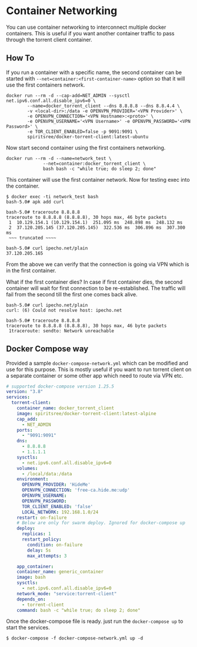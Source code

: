 # Container Networking

You can use container networking to interconnect multiple docker containers. This is useful if you want another container traffic to pass through the torrent client container.

## How To

If you run a container with a specific name, the second container can be started with `--net=container:<first-container-name>` option so that it will use the first containers network.

```
docker run --rm -d --cap-add=NET_ADMIN --sysctl net.ipv6.conf.all.disable_ipv6=0 \
        --name=docker_torrent_client --dns 8.8.8.8 --dns 8.8.4.4 \
        -v <local-dir>:/data -e OPENVPN_PROVIDER='<VPN Provider>' \
        -e OPENVPN_CONNECTION='<VPN Hostname>:<proto>' \
        -e OPENVPN_USERNAME='<VPN Username>' -e OPENVPN_PASSWORD='<VPN Password>' \
        -e TOR_CLIENT_ENABLED=false -p 9091:9091 \
        spiritsree/docker-torrent-client:latest-ubuntu
```

Now start second container using the first containers networking.

```
docker run --rm -d --name=network_test \
              --net=container:docker_torrent_client \
              bash bash -c "while true; do sleep 2; done"
```

This container will use the first container network. Now for testing exec into the container.

```
$ docker exec -ti network_test bash
bash-5.0# apk add curl

bash-5.0# traceroute 8.8.8.8
traceroute to 8.8.8.8 (8.8.8.8), 30 hops max, 46 byte packets
 1  10.129.154.1 (10.129.154.1)  251.095 ms  248.898 ms  248.132 ms
 2  37.120.205.145 (37.120.205.145)  322.536 ms  306.896 ms  307.300 ms
 ~~~ truncated ~~~~

bash-5.0# curl ipecho.net/plain
37.120.205.165
```

From the above we can verify that the connection is going via VPN which is in the first container.

What if the first container dies? In case if first container dies, the second container will wait for first connection to be re-established. The traffic will fail from the second till the first one comes back alive.

```
bash-5.0# curl ipecho.net/plain
curl: (6) Could not resolve host: ipecho.net

bash-5.0# traceroute 8.8.8.8
traceroute to 8.8.8.8 (8.8.8.8), 30 hops max, 46 byte packets
 1traceroute: sendto: Network unreachable
```

## Docker Compose way

Provided a sample `docker-compose-network.yml` which can be modified and use for this purpose. This is mostly useful if you want to run torrent client on a separate container or some other app which need to route via VPN etc.

```yml
# supported docker-compose version 1.25.5
version: "3.8"
services:
  torrent-client:
    container_name: docker_torrent_client
    image: spiritsree/docker-torrent-client:latest-alpine
    cap_add:
      - NET_ADMIN
    ports:
      - "9091:9091"
    dns:
      - 8.8.8.8
      - 1.1.1.1
    sysctls:
      - net.ipv6.conf.all.disable_ipv6=0
    volumes:
      - /local/data:/data
    environment:
      OPENVPN_PROVIDER: 'HideMe'
      OPENVPN_CONNECTION: 'free-ca.hide.me:udp'
      OPENVPN_USERNAME:
      OPENVPN_PASSWORD:
      TOR_CLIENT_ENABLED: 'false'
      LOCAL_NETWORK: 192.168.1.0/24
    restart: on-failure
    # Below are only for swarm deploy. Ignored for docker-compose up
    deploy:
      replicas: 1
      restart_policy:
        condition: on-failure
        delay: 5s
        max_attempts: 3

    app_container:
    container_name: generic_container
    image: bash
    sysctls:
      - net.ipv6.conf.all.disable_ipv6=0
    network_mode: "service:torrent-client"
    depends_on:
      - torrent-client
    command: bash -c "while true; do sleep 2; done"
```

Once the docker-compose file is ready. just run the `docker-compose up` to start the services.

```
$ docker-compose -f docker-compose-network.yml up -d
```


